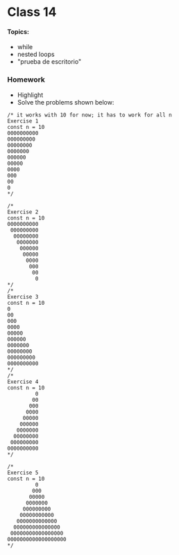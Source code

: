 # Class 14

#### Topics: 
- while
- nested loops
- "prueba de escritorio" 

### Homework
- Highlight
- Solve the problems shown below:
     

```
/* it works with 10 for now; it has to work for all n
Exercise 1
const n = 10
0000000000
000000000
00000000
0000000
000000
00000
0000
000
00
0
*/

/*
Exercise 2
const n = 10
0000000000
 000000000
  00000000
   0000000
    000000
     00000
      0000
       000
        00
         0
*/
/*
Exercise 3
const n = 10
0
00
000
0000
00000
000000
0000000
00000000
000000000
0000000000
*/
/*
Exercise 4
const n = 10
         0
        00
       000
      0000
     00000
    000000
   0000000
  00000000
 000000000
0000000000
*/

/*
Exercise 5
const n = 10
         0
        000
       00000
      0000000
     000000000
    00000000000
   0000000000000
  000000000000000
 00000000000000000
0000000000000000000
*/
```
